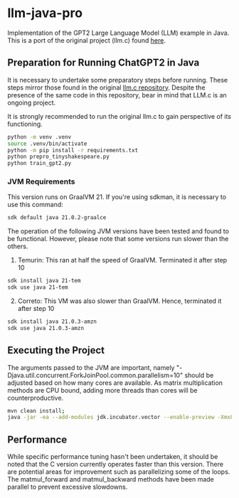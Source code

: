 
# llm-java-pro

Implementation of the GPT2 Large Language Model (LLM) example in Java. This is a port of the original project (llm.c) found [here](https://github.com/karpathy/llm.c). 

## Preparation for Running ChatGPT2 in Java

It is necessary to undertake some preparatory steps before running. These steps mirror those found in the original [llm.c repository](https://github.com/karpathy/llm.c). Despite the presence of the same code in this repository, bear in mind that LLM.c is an ongoing project.

It is strongly recommended to run the original llm.c to gain perspective of its functioning.

```bash
python -m venv .venv
source .venv/bin/activate
python -m pip install -r requirements.txt
python prepro_tinyshakespeare.py
python train_gpt2.py
```

### JVM Requirements

This version runs on GraalVM 21. If you're using sdkman, it is necessary to use this command:

```bash
sdk default java 21.0.2-graalce
```

The operation of the following JVM versions have been tested and found to be functional. However, please note that some versions run slower than the others.

1. Temurin: This ran at half the speed of GraalVM. Terminated it after step 10

```bash
sdk install java 21-tem
sdk use java 21-tem
```

2. Correto: This VM was also slower than GraalVM. Hence, terminated it after step 10

```bash
sdk install java 21.0.3-amzn
sdk use java 21.0.3-amzn
```

## Executing the Project

The arguments passed to the JVM are important, namely "-Djava.util.concurrent.ForkJoinPool.common.parallelism=10" should be adjusted based on how many cores are available. As matrix multiplication methods are CPU bound, adding more threads than cores will be counterproductive. 

```bash
mvn clean install;
java -jar -ea --add-modules jdk.incubator.vector --enable-preview -Xmx8g -Djava.util.concurrent.ForkJoinPool.common.parallelism=10 target/gpt2-1.0-SNAPSHOT.jar
```

## Performance

While specific performance tuning hasn't been undertaken, it should be noted that the C version currently operates faster than this version. There are potential areas for improvement such as parallelizing some of the loops. The matmul_forward and matmul_backward methods have been made parallel to prevent excessive slowdowns.